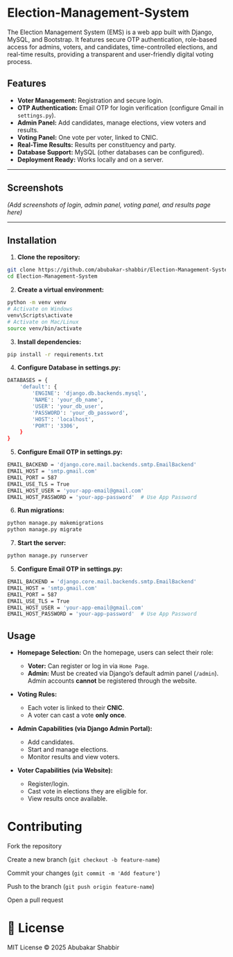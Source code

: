 # Election-Management-System
The Election Management System (EMS) is a web app built with Django, MySQL, and Bootstrap. It features secure OTP authentication, role-based access for admins, voters, and candidates, time-controlled elections, and real-time results, providing a transparent and user-friendly digital voting process.

##  Features

- **Voter Management:** Registration and secure login.
- **OTP Authentication:** Email OTP for login verification (configure Gmail in `settings.py`).
- **Admin Panel:** Add candidates, manage elections, view voters and results.
- **Voting Panel:** One vote per voter, linked to CNIC.
- **Real-Time Results:** Results per constituency and party.
- **Database Support:** MySQL (other databases can be configured).
- **Deployment Ready:** Works locally and on a server.

---

##  Screenshots

*(Add screenshots of login, admin panel, voting panel, and results page here)*

---

##  Installation

1. **Clone the repository:**
```bash
git clone https://github.com/abubakar-shabbir/Election-Management-System.git
cd Election-Management-System 
```
2. **Create a virtual environment:** 
```bash
python -m venv venv
# Activate on Windows
venv\Scripts\activate
# Activate on Mac/Linux
source venv/bin/activate
```
3. **Install dependencies:**
```bash
pip install -r requirements.txt
```

4. **Configure Database in settings.py:**
```bash
DATABASES = {
    'default': {
        'ENGINE': 'django.db.backends.mysql',
        'NAME': 'your_db_name',
        'USER': 'your_db_user',
        'PASSWORD': 'your_db_password',
        'HOST': 'localhost',
        'PORT': '3306',
    }
}
```
5. **Configure Email OTP in settings.py:**
```bash
EMAIL_BACKEND = 'django.core.mail.backends.smtp.EmailBackend'
EMAIL_HOST = 'smtp.gmail.com'
EMAIL_PORT = 587
EMAIL_USE_TLS = True
EMAIL_HOST_USER = 'your-app-email@gmail.com'
EMAIL_HOST_PASSWORD = 'your-app-password'  # Use App Password
```

6. **Run migrations:**
```bash
python manage.py makemigrations
python manage.py migrate
```

7. **Start the server:**
```bash
python manage.py runserver
```
5. **Configure Email OTP in settings.py:**
```bash
EMAIL_BACKEND = 'django.core.mail.backends.smtp.EmailBackend'
EMAIL_HOST = 'smtp.gmail.com'
EMAIL_PORT = 587
EMAIL_USE_TLS = True
EMAIL_HOST_USER = 'your-app-email@gmail.com'
EMAIL_HOST_PASSWORD = 'your-app-password'  # Use App Password
```

##  Usage

- **Homepage Selection:** On the homepage, users can select their role:
  - **Voter:** Can register or log in via `Home Page`.
  - **Admin:** Must be created via Django’s default admin panel (`/admin`). Admin accounts **cannot** be registered through the website.

- **Voting Rules:**
  - Each voter is linked to their **CNIC**.
  - A voter can cast a vote **only once**.

- **Admin Capabilities (via Django Admin Portal):**
  - Add candidates.
  - Start and manage elections.
  - Monitor results and view voters.

- **Voter Capabilities (via Website):**
  - Register/login.
  - Cast vote in elections they are eligible for.
  - View results once available.



# **Contributing**

Fork the repository

Create a new branch (```git checkout -b feature-name```)

Commit your changes (```git commit -m 'Add feature'```)

Push to the branch (```git push origin feature-name```)

Open a pull request

# **📜 License**

MIT License © 2025 Abubakar Shabbir

